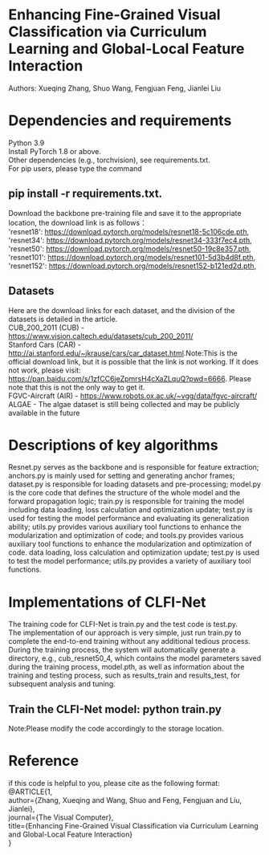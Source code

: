 # Enhancing Fine-Grained Visual Classification via Curriculum Learning and Global-Local Feature Interaction
Authors: Xueqing Zhang, Shuo Wang, Fengjuan Feng, Jianlei Liu

# Dependencies and requirements
Python 3.9 <br>
Install PyTorch 1.8 or above.<br>
Other dependencies (e.g., torchvision), see requirements.txt.<br>
For pip users, please type the command 
## pip install -r requirements.txt.
Download the backbone pre-training file and save it to the appropriate location, the download link is as follows：<br>
'resnet18': <https://download.pytorch.org/models/resnet18-5c106cde.pth>,<br>
'resnet34': <https://download.pytorch.org/models/resnet34-333f7ec4.pth>,<br>
'resnet50': <https://download.pytorch.org/models/resnet50-19c8e357.pth>,<br>
'resnet101': <https://download.pytorch.org/models/resnet101-5d3b4d8f.pth>,<br>
'resnet152': <https://download.pytorch.org/models/resnet152-b121ed2d.pth>,

## Datasets
Here are the download links for each dataset, and the division of the datasets is detailed in the article.<br>
CUB_200_2011 (CUB) - <https://www.vision.caltech.edu/datasets/cub_200_2011/><br>
Stanford Cars (CAR) - <http://ai.stanford.edu/~jkrause/cars/car_dataset.html>.Note:This is the official download link, but it is possible that the link is not working. If it does not work, please visit: https://pan.baidu.com/s/1zfCC6jeZpmrsH4cXaZLquQ?pwd=6666. Please note that this is not the only way to get it.<br>
FGVC-Aircraft (AIR) - <https://www.robots.ox.ac.uk/~vgg/data/fgvc-aircraft/><br>
ALGAE - The algae dataset is still being collected and may be publicly available in the future

# Descriptions of key algorithms
Resnet.py serves as the backbone and is responsible for feature extraction; anchors.py is mainly used for setting and generating anchor frames; dataset.py is responsible for loading datasets and pre-processing; model.py is the core code that defines the structure of the whole model and the forward propagation logic; train.py is responsible for training the model including data loading, loss calculation and optimization update; test.py is used for testing the model performance and evaluating its generalization ability; utils.py provides various auxiliary tool functions to enhance the modularization and optimization of code; and tools.py provides various auxiliary tool functions to enhance the modularization and optimization of code. data loading, loss calculation and optimization update; test.py is used to test the model performance; utils.py provides a variety of auxiliary tool functions.

# Implementations of CLFI-Net
The training code for CLFI-Net is train.py and the test code is test.py.<br>
The implementation of our approach is very simple, just run train.py to complete the end-to-end training without any additional tedious process. During the training process, the system will automatically generate a directory, e.g., cub_resnet50_4, which contains the model parameters saved during the training process, model.pth, as well as information about the training and testing process, such as results_train and results_test, for subsequent analysis and tuning.<br>
## Train the CLFI-Net model: python train.py<br>
Note:Please modify the code accordingly to the storage location.

# Reference
if this code is helpful to you, please cite as the following format:<br>
@ARTICLE{1,<br>
      author={Zhang, Xueqing and Wang, Shuo and Feng, Fengjuan and Liu, Jianlei},<br>
      journal={The Visual Computer}, <br>
      title={Enhancing Fine-Grained Visual Classification via Curriculum Learning and Global-Local Feature Interaction}<br>
}



